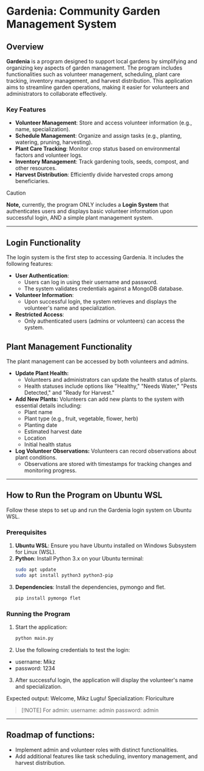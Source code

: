 # Gardenia: Community Garden Management System


## Overview

**Gardenia** is a program designed to support local gardens by simplifying and organizing key aspects of garden management. The program includes functionalities such as volunteer management, scheduling, plant care tracking, inventory management, and harvest distribution. This application aims to streamline garden operations, making it easier for volunteers and administrators to collaborate effectively.

### Key Features
- **Volunteer Management**: Store and access volunteer information (e.g., name, specialization).
- **Schedule Management**: Organize and assign tasks (e.g., planting, watering, pruning, harvesting).
- **Plant Care Tracking**: Monitor crop status based on environmental factors and volunteer logs.
- **Inventory Management**: Track gardening tools, seeds, compost, and other resources.
- **Harvest Distribution**: Efficiently divide harvested crops among beneficiaries.

> [!CAUTION] 
> **Note,** currently, the program ONLY includes a **Login System** that authenticates users and displays basic volunteer information upon successful login, AND a simple plant management system.

---

## Login Functionality

The login system is the first step to accessing Gardenia. It includes the following features:

- **User Authentication**:
  - Users can log in using their username and password.
  - The system validates credentials against a MongoDB database.
- **Volunteer Information**:
  - Upon successful login, the system retrieves and displays the volunteer's name and specialization.
- **Restricted Access**:
  - Only authenticated users (admins or volunteers) can access the system.

## Plant Management Functionality

The plant management can be accessed by both volunteers and admins.

- **Update Plant Health:**
  - Volunteers and administrators can update the health status of plants.
  - Health statuses include options like "Healthy," "Needs Water," "Pests Detected," and "Ready for Harvest."
- **Add New Plants:**
Volunteers can add new plants to the system with essential details including:
  - Plant name
  - Plant type (e.g., fruit, vegetable, flower, herb)
  - Planting date
  - Estimated harvest date
  - Location
  - Initial health status
- **Log Volunteer Observations:**
Volunteers can record observations about plant conditions.
  - Observations are stored with timestamps for tracking changes and monitoring progress.

---

## How to Run the Program on Ubuntu WSL

Follow these steps to set up and run the Gardenia login system on Ubuntu WSL.

### Prerequisites

1. **Ubuntu WSL**: Ensure you have Ubuntu installed on Windows Subsystem for Linux (WSL).
2. **Python**: Install Python 3.x on your Ubuntu terminal:
   ```bash
   sudo apt update
   sudo apt install python3 python3-pip
   ```
3. **Dependencies**: Install the dependencies, pymongo and flet.
   ```bash
   pip install pymongo flet
   ```

### Running the Program

1. Start the application:
   ```bash
   python main.py
   ```
2. Use the following credentials to test the login:
  - username: Mikz
  - password: 1234
3. After successful login, the application will display the volunteer's name and specialization.

Expected output:
Welcome, Mikz Lugtu!
Specialization: Floriculture


> [!NOTE] For admin:
> username: admin
> password: admin



---

## Roadmap of functions:
- Implement admin and volunteer roles with distinct functionalities.
- Add additional features like task scheduling, inventory management, and harvest distribution.
